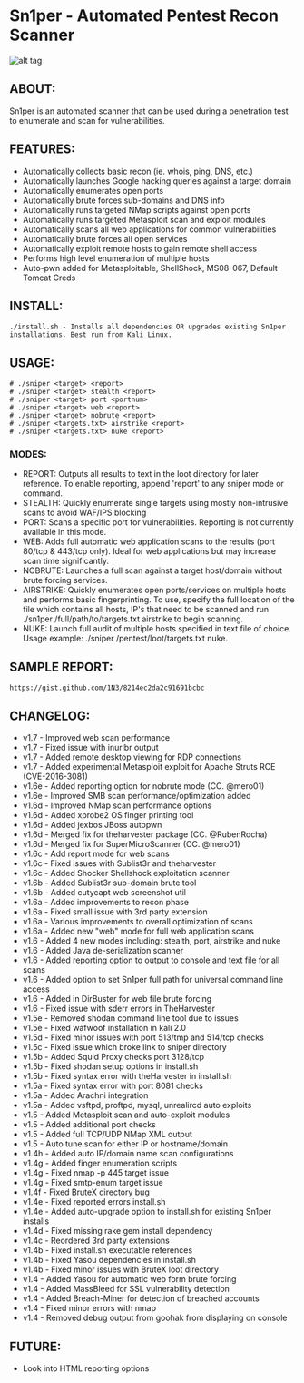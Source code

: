# Sn1per - Automated Pentest Recon Scanner
![alt tag](https://github.com/1N3/Sn1per/blob/master/Sn1per-logo.png)

## ABOUT:
Sn1per is an automated scanner that can be used during a penetration test to enumerate and scan for vulnerabilities. 

## FEATURES:
* Automatically collects basic recon (ie. whois, ping, DNS, etc.)
* Automatically launches Google hacking queries against a target domain
* Automatically enumerates open ports
* Automatically brute forces sub-domains and DNS info
* Automatically runs targeted NMap scripts against open ports
* Automatically runs targeted Metasploit scan and exploit modules
* Automatically scans all web applications for common vulnerabilities
* Automatically brute forces all open services
* Automatically exploit remote hosts to gain remote shell access
* Performs high level enumeration of multiple hosts
* Auto-pwn added for Metasploitable, ShellShock, MS08-067, Default Tomcat Creds

## INSTALL:
```
./install.sh - Installs all dependencies OR upgrades existing Sn1per installations. Best run from Kali Linux. 
```

## USAGE:
```
# ./sniper <target> <report>
# ./sniper <target> stealth <report>
# ./sniper <target> port <portnum> 
# ./sniper <target> web <report>
# ./sniper <target> nobrute <report>
# ./sniper <targets.txt> airstrike <report>
# ./sniper <targets.txt> nuke <report>
```

### MODES:
* REPORT: Outputs all results to text in the loot directory for later reference. To enable reporting, append 'report' to any sniper mode or command.
* STEALTH: Quickly enumerate single targets using mostly non-intrusive scans to avoid WAF/IPS blocking
* PORT: Scans a specific port for vulnerabilities. Reporting is not currently available in this mode.
* WEB: Adds full automatic web application scans to the results (port 80/tcp & 443/tcp only). Ideal for web applications but may increase scan time significantly.   
* NOBRUTE: Launches a full scan against a target host/domain without brute forcing services.
* AIRSTRIKE: Quickly enumerates open ports/services on multiple hosts and performs basic fingerprinting. To use, specify the full location of the file which contains all hosts, IP's that need to be scanned and run ./sn1per /full/path/to/targets.txt airstrike to begin scanning.
* NUKE: Launch full audit of multiple hosts specified in text file of choice. Usage example: ./sniper /pentest/loot/targets.txt nuke. 

## SAMPLE REPORT:
```
https://gist.github.com/1N3/8214ec2da2c91691bcbc
```

## CHANGELOG:
* v1.7 - Improved web scan performance
* v1.7 - Fixed issue with inurlbr output
* v1.7 - Added remote desktop viewing for RDP connections
* v1.7 - Added experimental Metasploit exploit for Apache Struts RCE (CVE-2016-3081)
* v1.6e - Added reporting option for nobrute mode (CC. @mero01)
* v1.6e - Improved SMB scan performance/optimization added
* v1.6d - Improved NMap scan performance options
* v1.6d - Added xprobe2 OS finger printing tool
* v1.6d - Added jexbos JBoss autopwn
* v1.6d - Merged fix for theharvester package (CC. @RubenRocha)
* v1.6d - Merged fix for SuperMicroScanner (CC. @mero01)
* v1.6c - Add report mode for web scans
* v1.6c - Fixed issues with Sublist3r and theharvester
* v1.6c - Added Shocker Shellshock exploitation scanner
* v1.6b - Added Sublist3r sub-domain brute tool
* v1.6b - Added cutycapt web screenshot util
* v1.6a - Added improvements to recon phase
* v1.6a - Fixed small issue with 3rd party extension
* v1.6a - Various improvements to overall optimization of scans
* v1.6a - Added new "web" mode for full web application scans 
* v1.6 - Added 4 new modes including: stealth, port, airstrike and nuke
* v1.6 - Added Java de-serialization scanner
* v1.6 - Added reporting option to output to console and text file for all scans
* v1.6 - Added option to set Sn1per full path for universal command line access
* v1.6 - Added in DirBuster for web file brute forcing
* v1.6 - Fixed issue with sderr errors in TheHarvester
* v1.5e - Removed shodan command line tool due to issues
* v1.5e - Fixed wafwoof installation in kali 2.0
* v1.5d - Fixed minor issues with port 513/tmp and 514/tcp checks
* v1.5c - Fixed issue which broke link to sniper directory
* v1.5b - Added Squid Proxy checks port 3128/tcp
* v1.5b - Fixed shodan setup options in install.sh
* v1.5b - Fixed syntax error with theHarvester in install.sh
* v1.5a - Fixed syntax error with port 8081 checks
* v1.5a - Added Arachni integration
* v1.5a - Added vsftpd, proftpd, mysql, unrealircd auto exploits
* v1.5 - Added Metasploit scan and auto-exploit modules
* v1.5 - Added additional port checks
* v1.5 - Added full TCP/UDP NMap XML output
* v1.5 - Auto tune scan for either IP or hostname/domain
* v1.4h - Added auto IP/domain name scan configurations
* v1.4g - Added finger enumeration scripts
* v1.4g - Fixed nmap -p 445 target issue
* v1.4g - Fixed smtp-enum target issue
* v1.4f - Fixed BruteX directory bug
* v1.4e - Fixed reported errors install.sh
* v1.4e - Added auto-upgrade option to install.sh for existing Sn1per installs
* v1.4d - Fixed missing rake gem install dependency
* v1.4c - Reordered 3rd party extensions
* v1.4b - Fixed install.sh executable references
* v1.4b - Fixed Yasou dependencies in install.sh
* v1.4b - Fixed minor issues with BruteX loot directory
* v1.4 - Added Yasou for automatic web form brute forcing
* v1.4 - Added MassBleed for SSL vulnerability detection
* v1.4 - Added Breach-Miner for detection of breached accounts
* v1.4 - Fixed minor errors with nmap
* v1.4 - Removed debug output from goohak from displaying on console

## FUTURE:
* Look into HTML reporting options
